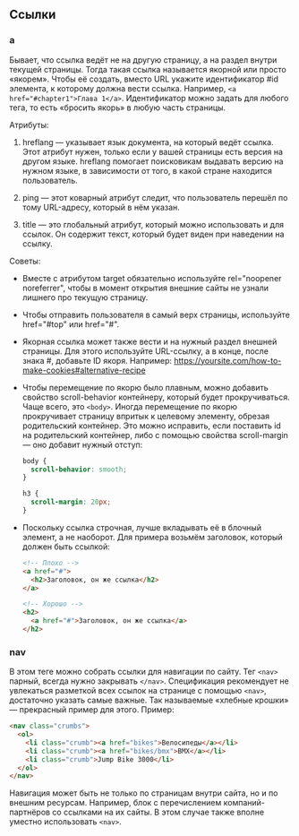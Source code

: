 ## Ссылки

### a

Бывает, что ссылка ведёт не на другую страницу, а на раздел внутри текущей страницы. Тогда такая ссылка называется якорной или просто «якорем». Чтобы её создать, вместо URL укажите идентификатор #id элемента, к которому должна вести ссылка. Например, `<a href="#chapter1">Глава 1</a>`. Идентификатор можно задать для любого тега, то есть «бросить якорь» в любую часть страницы.

Атрибуты:

1. hreflang — указывает язык документа, на который ведёт ссылка. Этот атрибут нужен, только если у вашей страницы есть версия на другом языке. hreflang помогает поисковикам выдавать версию на нужном языке, в зависимости от того, в какой стране находится пользователь.

2. ping — этот коварный атрибут следит, что пользователь перешёл по тому URL-адресу, который в нём указан.

3. title — это глобальный атрибут, который можно использовать и для ссылок. Он содержит текст, который будет виден при наведении на ссылку.

Советы:

- Вместе с атрибутом target обязательно используйте rel="noopener noreferrer", чтобы в момент открытия внешние сайты не узнали лишнего про текущую страницу.

- Чтобы отправить пользователя в самый верх страницы, используйте href="#top" или href="#".

- Якорная ссылка может также вести и на нужный раздел внешней страницы. Для этого используйте URL-ссылку, а в конце, после знака #, добавьте ID якоря. Например: https://yoursite.com/how-to-make-cookies#alternative-recipe

- Чтобы перемещение по якорю было плавным, можно добавить свойство scroll-behavior контейнеру, который будет прокручиваться. Чаще всего, это `<body>`. Иногда перемещение по якорю прокручивает страницу впритык к целевому элементу, обрезая родительский контейнер. Это можно исправить, если поставить id на родительский контейнер, либо с помощью свойства scroll-margin — оно добавит нужный отступ:

  ```css
  body {
    scroll-behavior: smooth;
  }
  ```

  ```css
  h3 {
    scroll-margin: 20px;
  }
  ```

- Поскольку ссылка строчная, лучше вкладывать её в блочный элемент, а не наоборот. Для примера возьмём заголовок, который должен быть ссылкой:

  ```html
  <!-- Плохо -->
  <a href="#">
    <h2>Заголовок, он же ссылка</h2>
  </a>

  <!-- Хорошо -->
  <h2>
    <a href="#">Заголовок, он же ссылка</a>
  </h2>
  ```

### nav

В этом теге можно собрать ссылки для навигации по сайту. Тег `<nav>` парный, всегда нужно закрывать `</nav>`. Спецификация рекомендует не увлекаться разметкой всех ссылок на странице с помощью `<nav>`, достаточно указать самые важные. Так называемые «хлебные крошки» — прекрасный пример для этого. Пример:

```html
<nav class="crumbs">
  <ol>
    <li class="crumb"><a href="bikes">Велосипеды</a></li>
    <li class="crumb"><a href="bikes/bmx">BMX</a></li>
    <li class="crumb">Jump Bike 3000</li>
  </ol>
</nav>
```

Навигация может быть не только по страницам внутри сайта, но и по внешним ресурсам. Например, блок с перечислением компаний-партнёров со ссылками на их сайты. В этом случае также вполне уместно использовать `<nav>`.
